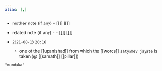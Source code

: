 ```yaml
---
alias: [,]
---
```

- mother note (if any)		- [[]] [[]]
- related note (if any) -		- [[]] [[]]


- `2021-08-13`  `20:16`
	- one of the [[upanishad]] from which the [[words]] `satyamev jayate` is taken (@ [[sarnath]] [[pillar]])

```query
"mundaka"
```
